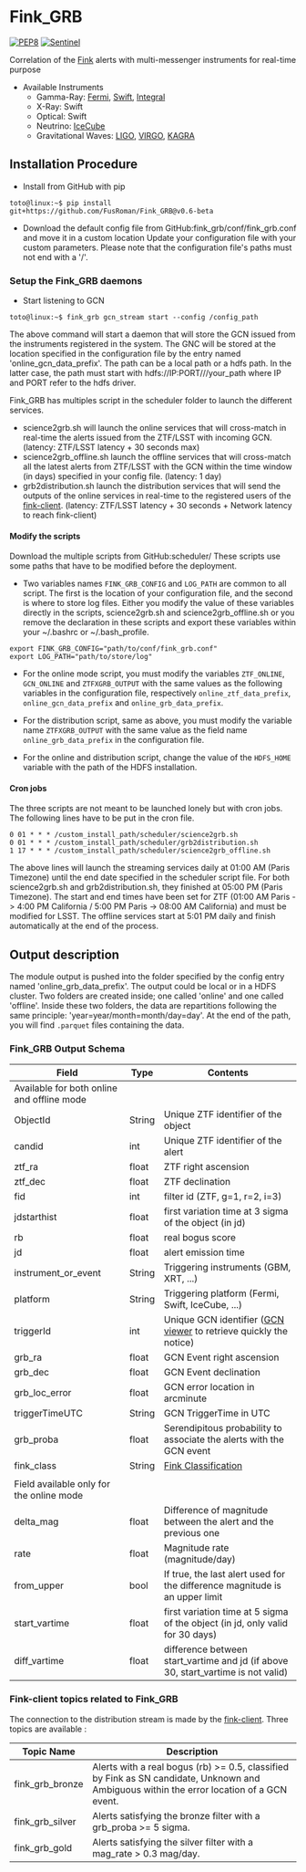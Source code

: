 # Fink_GRB

[![PEP8](https://github.com/FusRoman/Fink_GRB/actions/workflows/linter.yml/badge.svg)](https://github.com/FusRoman/Fink_GRB/actions/workflows/linter.yml)
[![Sentinel](https://github.com/FusRoman/Fink_GRB/actions/workflows/run_test.yml/badge.svg)](https://github.com/FusRoman/Fink_GRB/actions/workflows/run_test.yml)

Correlation of the [Fink](https://fink-broker.org/) alerts with multi-messenger instruments for real-time purpose
* Available Instruments
    * Gamma-Ray: [Fermi](https://fermi.gsfc.nasa.gov/), [Swift](https://swift.gsfc.nasa.gov/about_swift/), [Integral](https://www.cosmos.esa.int/web/integral/home)
    * X-Ray: Swift
    * Optical: Swift
    * Neutrino: [IceCube](https://icecube.wisc.edu/)
    * Gravitational Waves: [LIGO](https://www.ligo.caltech.edu/), [VIRGO](https://www.virgo-gw.eu/), [KAGRA](https://gwcenter.icrr.u-tokyo.ac.jp/en/)

## Installation Procedure

* Install from GitHub with pip
```console
toto@linux:~$ pip install git+https://github.com/FusRoman/Fink_GRB@v0.6-beta
```
* Download the default config file from GitHub:fink_grb/conf/fink_grb.conf and move it in a custom location
Update your configuration file with your custom parameters.
Please note that the configuration file's paths must not end with a '/'.

### Setup the Fink_GRB daemons
* Start listening to GCN
```console
toto@linux:~$ fink_grb gcn_stream start --config /config_path 
```
The above command will start a daemon that will store the GCN issued from the instruments registered in the system. The GNC will be stored at the location specified in the configuration file by the entry named 'online_gcn_data_prefix'. The path can be a local path or a hdfs path. In the latter case, the path must start with hdfs://IP:PORT///your_path where IP and PORT refer to the hdfs driver.

Fink_GRB has multiples script in the scheduler folder to launch the different services.
* science2grb.sh will launch the online services that will cross-match in real-time the alerts issued from the ZTF/LSST with incoming GCN. (latency: ZTF/LSST latency + 30 seconds max)
* science2grb_offline.sh launch the offline services that will cross-match all the latest alerts from ZTF/LSST with the GCN within the time window (in days) specified in your config file. (latency: 1 day)
* grb2distribution.sh launch the distribution services that will send the outputs of the online services in real-time to the registered users of the [fink-client](https://github.com/astrolabsoftware/fink-client). (latency: ZTF/LSST latency + 30 seconds + Network latency to reach fink-client)

#### **Modify the scripts**
Download the multiple scripts from GitHub:scheduler/
These scripts use some paths that have to be modified before the deployment.
* Two variables names `FINK_GRB_CONFIG` and `LOG_PATH` are common to all script. The first is the location of your configuration file, and the second is where to store log files. Either you modify the value of these variables directly in the scripts, science2grb.sh and science2grb_offline.sh or you remove the declaration in these scripts and export these variables within your ~/.bashrc or ~/.bash_profile.
```console
export FINK_GRB_CONFIG="path/to/conf/fink_grb.conf"
export LOG_PATH="path/to/store/log"
```

* For the online mode script, you must modify the variables `ZTF_ONLINE`, `GCN_ONLINE` and `ZTFXGRB_OUTPUT` with the same values as the following variables in the configuration file, respectively `online_ztf_data_prefix`, `online_gcn_data_prefix` and `online_grb_data_prefix`.

* For the distribution script, same as above, you must modify the variable name `ZTFXGRB_OUTPUT` with the same value as the field name `online_grb_data_prefix` in the configuration file.

* For the online and distribution script, change the value of the `HDFS_HOME` variable with the path of the HDFS installation.


#### **Cron jobs**
The three scripts are not meant to be launched lonely but with cron jobs. The following lines have to be put in the cron file.
```
0 01 * * * /custom_install_path/scheduler/science2grb.sh
0 01 * * * /custom_install_path/scheduler/grb2distribution.sh
1 17 * * * /custom_install_path/scheduler/science2grb_offline.sh
```
The above lines will launch the streaming services daily at 01:00 AM (Paris Timezone) until the end date specified in the scheduler script file. For both science2grb.sh and grb2distribution.sh, they finished at 05:00 PM (Paris Timezone). The start and end times have been set for ZTF (01:00 AM Paris -> 4:00 PM California / 5:00 PM Paris -> 08:00 AM California) and must be modified for LSST.
The offline services start at 5:01 PM daily and finish automatically at the end of the process. 

## Output description

The module output is pushed into the folder specified by the config entry named 'online_grb_data_prefix'.
The output could be local or in a HDFS cluster.
Two folders are created inside; one called 'online' and one called 'offline'. Inside these two folders, the data are repartitions following the same principle: 'year=year/month=month/day=day'. At the end of the path, you will find ```.parquet``` files containing the data.

### Fink_GRB Output Schema

|Field              |Type  |Contents                                                                          |
|-------------------|------|----------------------------------------------------------------------------------|
|Available for both online and offline mode                                                                   |
|ObjectId           |String|Unique ZTF identifier of the object                                               |
|candid             |int   |Unique ZTF identifier of the alert                                                |
|ztf_ra             |float |ZTF right ascension                                                               |
|ztf_dec            |float |ZTF declination                                                                   |
|fid                |int   |filter id (ZTF, g=1, r=2, i=3)                                                    |
|jdstarthist        |float |first variation time at 3 sigma of the object (in jd)                             |
|rb                 |float |real bogus score                                                                  |
|jd                 |float |alert emission time                                                               | 
|instrument_or_event|String|Triggering instruments (GBM, XRT, ...)                                            |
|platform           |String|Triggering platform (Fermi, Swift, IceCube, ...)                                  |
|triggerId          |int   |Unique GCN identifier ([GCN viewer](https://heasarc.gsfc.nasa.gov/wsgi-scripts/tach/gcn_v2/tach.wsgi/) to retrieve quickly the notice)|
|grb_ra             |float |GCN Event right ascension                                                         |
|grb_dec            |float |GCN Event declination                                                             |
|grb_loc_error      |float |GCN error location in arcminute                                                   |
|triggerTimeUTC     |String|GCN TriggerTime in UTC                                                            |
|grb_proba          |float |Serendipitous probability to associate the alerts with the GCN event              |
|fink_class         |String|[Fink Classification](https://fink-broker.readthedocs.io/en/latest/science/classification/)                                                                                              |
|                                                                                                             |
|Field available only for the online mode                                                                     |
|delta_mag          |float |Difference of magnitude between the alert and the previous one                    |
|rate               |float |Magnitude rate (magnitude/day)                                                    |
|from_upper         |bool  |If true, the last alert used for the difference magnitude is an upper limit       |
|start_vartime      |float |first variation time at 5 sigma of the object (in jd, only valid for 30 days)     |
|diff_vartime       |float |difference between start_vartime and jd (if above 30, start_vartime is not valid) |

### Fink-client topics related to Fink_GRB

The connection to the distribution stream is made by the [fink-client](https://github.com/astrolabsoftware/fink-client). Three topics are available :

|Topic Name     | Description                                                                              |
|---------------|------------------------------------------------------------------------------------------|
|fink_grb_bronze| Alerts with a real bogus (rb) >= 0.5, classified by Fink as SN candidate, Unknown and Ambiguous within the error location of a GCN event.                                                                  |
|fink_grb_silver| Alerts satisfying the bronze filter with a grb_proba >= 5 sigma.                         |
|fink_grb_gold  |Alerts satisfying the silver filter with a mag_rate > 0.3 mag/day.                        |
